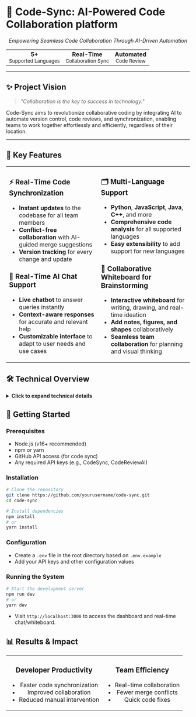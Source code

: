 # 🤖 Code-Sync: AI-Powered Code Collaboration platform

<div align="center">



*Empowering Seamless Code Collaboration Through AI-Driven Automation*

</div>

<div align="center">
<table>
<tr>

<td align="center">
<strong>5+</strong><br>
<small>Supported Languages</small>
</td>
<td align="center">
<strong>Real-Time</strong><br>
<small>Collaboration Sync</small>
</td>
<td align="center">
<strong>Automated</strong><br>
<small>Code Review</small>
</td>
</tr>
</table>
</div>

---

## ✨ Project Vision

> *"Collaboration is the key to success in technology."* 

Code-Sync aims to revolutionize collaborative coding by integrating AI to automate version control, code reviews, and synchronization, enabling teams to work together effortlessly and efficiently, regardless of their location.

---

## 🌟 Key Features

<table>
<tr>
<td width="50%">

### ⚡ Real-Time Code Synchronization
- **Instant updates** to the codebase for all team members
- **Conflict-free collaboration** with AI-guided merge suggestions
- **Version tracking** for every change and update

### 💬 Real-Time AI Chat Support
- **Live chatbot** to answer queries instantly
- **Context-aware responses** for accurate and relevant help
- **Customizable interface** to adapt to user needs and use cases

</td>
<td width="50%">

### 🗂️ Multi-Language Support
- **Python**, **JavaScript**, **Java**, **C++**, and more
- **Comprehensive code analysis** for all supported languages
- **Easy extensibility** to add support for new languages

### 🧠 Collaborative Whiteboard for Brainstorming
- **Interactive whiteboard** for writing, drawing, and real-time ideation
- **Add notes, figures, and shapes** collaboratively
- **Seamless team collaboration** for planning and visual thinking
</td>
</tr>
</table>

## 🛠️ Technical Overview

<details>
<summary><strong>Click to expand technical details</strong></summary>

### Real-Time Code Collaboration Flow

- When a user types or changes code, the update is sent instantly via WebSocket to the server.
- The server broadcasts the code change to all other users connected in the same room, keeping everyone’s editor in sync.

### Unique Room ID Generation

- Each collaboration session is identified by a unique room ID.
- This ID is generated using the `uuid` library to ensure it is globally unique and unpredictable.
- Users create or join a room by sharing this room ID, enabling isolated real-time collaboration spaces.

### Real-Time Chat Messaging

- Users can communicate instantly through a chat feature integrated alongside the code editor.
- Chat messages are sent and received via the same WebSocket connection, allowing seamless real-time interaction.

### AI Code Generation (Copilot-style Feature)

- Users can request AI-generated code suggestions or completions.
- This feature connects to an AI backend that processes prompts and returns generated code snippets, enhancing productivity.

### Interactive Whiteboard

- A shared whiteboard allows users to brainstorm, sketch ideas, and plan collaboratively in real-time.
- All whiteboard interactions such as drawing or erasing are synced across connected users instantly.

### User Presence and Layout Management

- The system tracks and displays which users are currently active in the room.
- Users can switch between different layouts to customize their workspace, for example toggling between editor-only, whiteboard-only, or split-screen views.

</details>


## 🚀 Getting Started

### Prerequisites

- Node.js (v16+ recommended)
- npm or yarn
- GitHub API access (for code sync)
- Any required API keys (e.g., CodeSync, CodeReviewAI)

### Installation

```bash
# Clone the repository
git clone https://github.com/yourusername/code-sync.git
cd code-sync

# Install dependencies
npm install
# or
yarn install
```

### Configuration

- Create a `.env` file in the root directory based on `.env.example`
- Add your API keys and other configuration values

### Running the System

```bash
# Start the development server
npm run dev
# or
yarn dev
```

- Visit `http://localhost:3000` to access the dashboard and real-time chat/whiteboard.


## 📊 Results & Impact

<div align="center">
<table>
<tr>
<td align="center">
<h3>Developer Productivity</h3>
<ul>
<li>Faster code synchronization</li>
<li>Improved collaboration</li>
<li>Reduced manual intervention</li>
</ul>
</td>

<td align="center">
<h3>Team Efficiency</h3>
<ul>
<li>Real-time collaboration</li>
<li>Fewer merge conflicts</li>
<li>Quick code fixes</li>
</ul>
</td>
</tr>
</table>
</div>


